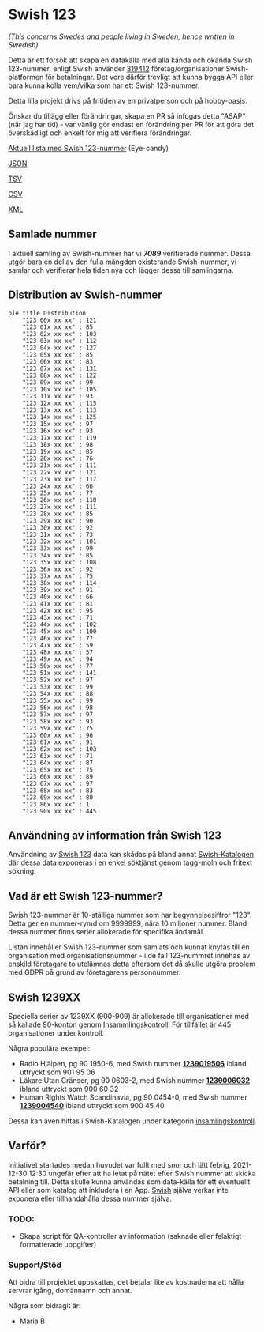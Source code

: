 # Swish 123

*(This concerns Swedes and people living in Sweden, hence written in Swedish)*

Detta är ett försök att skapa en datakälla med alla kända och okända Swish 123-nummer, enligt Swish använder [319412](https://www.swish.nu/about-swish#Swish_in_numbers) företag/organisationer Swish-platformen för betalningar. Det vore därför trevligt att kunna bygga API eller bara kunna kolla vem/vilka som har ett Swish 123-nummer.

Detta lilla projekt drivs på fritiden av en privatperson och på hobby-basis.

Önskar du tillägg eller förändringar, skapa en PR så infogas detta "ASAP" (när jag har tid) - var vänlig gör endast en förändring per PR för att göra det överskådligt och enkelt för mig att verifiera förändringar.



[Aktuell lista med Swish 123-nummer](https://github.com/cisene/swish-123/blob/master/swish-123.md) (Eye-candy)

[JSON](https://github.com/cisene/swish-123/blob/master/json/swish-123-datasource.json)

[TSV](https://github.com/cisene/swish-123/blob/master/text/swish-123-datasource.tsv)

[CSV](https://github.com/cisene/swish-123/blob/master/text/swish-123-datasource.csv)

[XML](https://github.com/cisene/swish-123/blob/master/xml-data/swish-123-datasource.xml)



## Samlade nummer

I aktuell samling av Swish-nummer har vi ***7089*** verifierade nummer. Dessa utgör bara en del av den fulla mängden existerande Swish-nummer, vi samlar och verifierar hela tiden nya och lägger dessa till samlingarna.

## Distribution av Swish-nummer

```mermaid
pie title Distribution
    "123 00x xx xx" : 121
    "123 01x xx xx" : 85
    "123 02x xx xx" : 103
    "123 03x xx xx" : 112
    "123 04x xx xx" : 127
    "123 05x xx xx" : 85
    "123 06x xx xx" : 83
    "123 07x xx xx" : 131
    "123 08x xx xx" : 122
    "123 09x xx xx" : 99
    "123 10x xx xx" : 105
    "123 11x xx xx" : 93
    "123 12x xx xx" : 115
    "123 13x xx xx" : 113
    "123 14x xx xx" : 125
    "123 15x xx xx" : 97
    "123 16x xx xx" : 93
    "123 17x xx xx" : 119
    "123 18x xx xx" : 98
    "123 19x xx xx" : 85
    "123 20x xx xx" : 76
    "123 21x xx xx" : 111
    "123 22x xx xx" : 121
    "123 23x xx xx" : 117
    "123 24x xx xx" : 66
    "123 25x xx xx" : 77
    "123 26x xx xx" : 110
    "123 27x xx xx" : 111
    "123 28x xx xx" : 85
    "123 29x xx xx" : 90
    "123 30x xx xx" : 92
    "123 31x xx xx" : 73
    "123 32x xx xx" : 101
    "123 33x xx xx" : 99
    "123 34x xx xx" : 85
    "123 35x xx xx" : 108
    "123 36x xx xx" : 92
    "123 37x xx xx" : 75
    "123 38x xx xx" : 114
    "123 39x xx xx" : 91
    "123 40x xx xx" : 66
    "123 41x xx xx" : 81
    "123 42x xx xx" : 95
    "123 43x xx xx" : 71
    "123 44x xx xx" : 102
    "123 45x xx xx" : 100
    "123 46x xx xx" : 77
    "123 47x xx xx" : 59
    "123 48x xx xx" : 57
    "123 49x xx xx" : 94
    "123 50x xx xx" : 77
    "123 51x xx xx" : 141
    "123 52x xx xx" : 97
    "123 53x xx xx" : 99
    "123 54x xx xx" : 88
    "123 55x xx xx" : 99
    "123 56x xx xx" : 98
    "123 57x xx xx" : 97
    "123 58x xx xx" : 93
    "123 59x xx xx" : 75
    "123 60x xx xx" : 96
    "123 61x xx xx" : 91
    "123 62x xx xx" : 103
    "123 63x xx xx" : 71
    "123 64x xx xx" : 87
    "123 65x xx xx" : 75
    "123 66x xx xx" : 89
    "123 67x xx xx" : 97
    "123 68x xx xx" : 83
    "123 69x xx xx" : 80
    "123 86x xx xx" : 1
    "123 90x xx xx" : 445
```

## Användning av information från Swish 123

Användning av [Swish 123](https://github.com/cisene/swish-123) data kan skådas på bland annat [Swish-Katalogen](https://b19.se/swish-katalogen/) där dessa data exponeras i en enkel söktjänst genom tagg-moln och fritext sökning.



## Vad är ett Swish 123-nummer?

Swish 123-nummer är 10-ställiga nummer som har begynnelsesiffror "123". Detta ger en nummer-rymd om 9999999, nära 10 miljoner nummer. Bland dessa nummer finns serier allokerade för specifika ändamål. 

Listan innehåller Swish 123-nummer som samlats och kunnat knytas till en organisation med organisationsnummer - i de fall 123-nummret innehas av enskild företagare to utelämnas detta eftersom det då skulle utgöra problem med GDPR på grund av företagarens personnummer.



## Swish 1239XX

Speciella serier av 1239XX (900-909) är allokerade till organisationer med så kallade 90-konton genom [Insammlingskontroll](https://www.insamlingskontroll.se/90-konto-organisationer/). För tillfället är 445 organisationer under kontroll.

Några populära exempel:

* Radio Hjälpen, pg 90 1950-6, med Swish nummer **[1239019506](https://b19.se/swish-katalogen/1239019506)** ibland uttryckt som 901 95 06
* Läkare Utan Gränser, pg 90 0603-2, med Swish nummer **[1239006032](https://b19.se/swish-katalogen/1239006032)** ibland uttryckt som 900 60 32
* Human Rights Watch Scandinavia, pg 90 0454-0, med Swish nummer **[1239004540](https://b19.se/swish-katalogen/1239004540)** ibland uttryckt som 900 45 40

Dessa kan även hittas i Swish-Katalogen under kategorin [insamlingskontroll](https://b19.se/swish-katalogen/k/insamlingskontroll).



## Varför?

Initiativet startades medan huvudet var fullt med snor och lätt febrig, 2021-12-30 12:30 ungefär efter att ha letat på nätet efter Swish nummer att skicka betalning till. Detta skulle kunna användas som data-källa för ett eventuellt API eller som katalog att inkludera i en App. [Swish](https://swish.nu/) själva verkar inte exponera eller tillhandahålla dessa nummer själva. 



### TODO:

* Skapa script för QA-kontroller av information (saknade eller felaktigt formatterade uppgifter)


### Support/Stöd

Att bidra till projektet uppskattas, det betalar lite av kostnaderna att hålla servrar igång, domännamn och annat.

Några som bidragit är:
* Maria B
